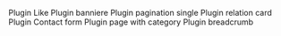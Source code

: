 Plugin Like
Plugin banniere
Plugin pagination single
Plugin relation card
Plugin Contact form
Plugin page with category
Plugin breadcrumb